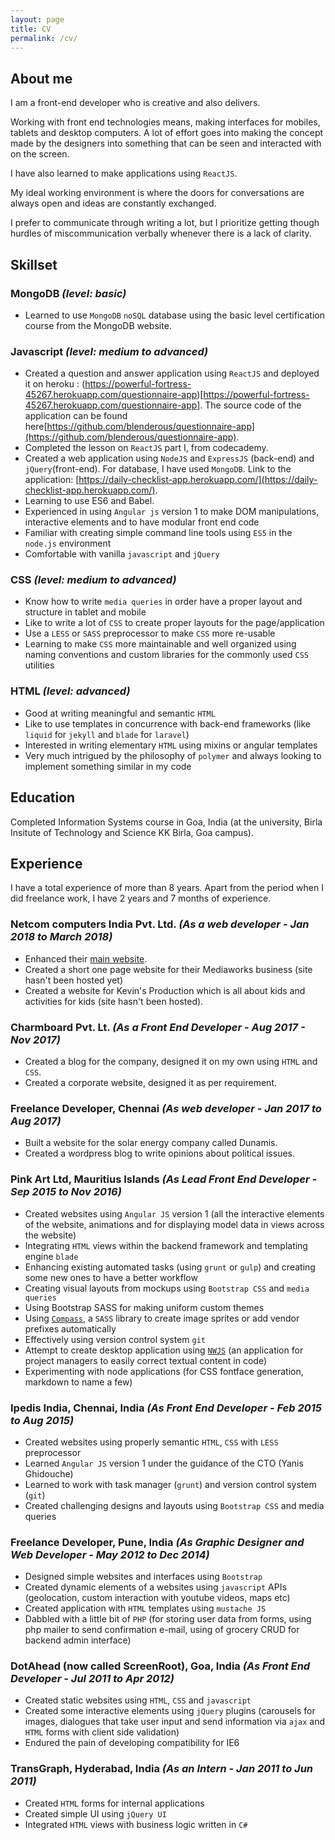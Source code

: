 ```yaml
---
layout: page
title: CV
permalink: /cv/
---
```

## About me
I am a front-end developer who is creative and also delivers.

Working with front end technologies means, making
interfaces for mobiles, tablets and desktop computers. A lot of effort goes
into making the concept made by the designers into something that can be
seen and interacted with on the screen.

I have also learned to make applications using `ReactJS`.

My ideal working environment is where the doors for conversations are
always open and ideas are constantly exchanged.

I prefer to communicate through writing a lot, but I prioritize getting though
hurdles of miscommunication verbally whenever there is a lack of clarity.

## Skillset

### MongoDB *(level: basic)*
- Learned to use `MongoDB` `noSQL` database using the basic level certification course from the MongoDB website.

### Javascript *(level: medium to advanced)*
- Created a question and answer application using `ReactJS` and deployed it on heroku : (https://powerful-fortress-45267.herokuapp.com/questionnaire-app)[https://powerful-fortress-45267.herokuapp.com/questionnaire-app]. The source code of the application can be found here[https://github.com/blenderous/questionnaire-app](https://github.com/blenderous/questionnaire-app).
- Completed the lesson on `ReactJS` part I, from codecademy.
- Created a web application using `NodeJS` and `ExpressJS` (back-end) and `jQuery`(front-end). For database, I have used `MongoDB`. Link to the application: [https://daily-checklist-app.herokuapp.com/](https://daily-checklist-app.herokuapp.com/).
- Learning to use ES6 and Babel.
- Experienced in using `Angular js` version 1 to make DOM manipulations, interactive elements and to have modular front end code
- Familiar with creating simple command line tools using `ES5` in the `node.js` environment
- Comfortable with vanilla `javascript` and `jQuery`

### CSS *(level: medium to advanced)*
- Know how to write `media queries` in order have a proper layout and structure in tablet and mobile
- Like to write a lot of `CSS` to create proper layouts for the page/application
- Use a `LESS` or `SASS` preprocessor to make `CSS` more re-usable
- Learning to make `CSS` more maintainable and well organized using naming conventions and custom libraries for the commonly used `CSS` utilities

### HTML *(level: advanced)*
- Good at writing meaningful and semantic `HTML`
- Like to use templates in concurrence with back-end frameworks (like `liquid` for `jekyll` and `blade` for `laravel`)
- Interested in writing elementary `HTML` using mixins or angular templates
- Very much intrigued by the philosophy of `polymer` and always looking to implement something similar in my code

## Education

Completed Information Systems course in Goa, India (at the university, Birla Insitute of Technology and Science KK Birla, Goa campus).

## Experience

I have a total experience of more than 8 years.
Apart from the period when I did freelance work, I have 2 years and 7 months of experience.

### Netcom computers India Pvt. Ltd. *(As a web developer - Jan 2018 to March 2018)*
- Enhanced their [main website](http://netcomcomputers.com).
- Created a short one page website for their Mediaworks business (site hasn't been hosted yet)
- Created a website for Kevin's Production which is all about kids and activities for kids (site hasn't been hosted).

### Charmboard Pvt. Lt. *(As a Front End Developer - Aug 2017 - Nov 2017)*
- Created a blog for the company, designed it on my own using `HTML` and `CSS`.
- Created a corporate website, designed it as per requirement.

### Freelance Developer, Chennai *(As web developer - Jan 2017 to Aug 2017)*
- Built a website for the solar energy company called Dunamis.
- Created a wordpress blog to write opinions about political issues.

### Pink Art Ltd, Mauritius Islands *(As Lead Front End Developer - Sep 2015 to Nov 2016)*
- Created websites using `Angular JS` version 1  (all the interactive elements of the website, animations and for displaying model data in views across the website)
- Integrating `HTML` views within the backend framework and templating engine `blade`
- Enhancing existing automated tasks (using `grunt` or `gulp`) and creating some new ones to have a better work­flow
- Creating visual layouts from mockups using `Bootstrap CSS`  and `media queries`
- Using Bootstrap SASS for making uniform custom themes
- Using [`Compass`](http://compass-style.org/), a `SASS` library to create image sprites or add vendor prefixes automatically
- Effectively using version control system `git`
- Attempt to create desktop application using [`NWJS`](https://nwjs.io/) (an application for project managers to easily correct textual content in code)
- Experimenting with node applications (for CSS
fontface generation, markdown to name a few)

### Ipedis India, Chennai, India *(As Front End Developer - Feb 2015 to Aug 2015)*
- Created websites using properly semantic `HTML`, `CSS` with `LESS` preprocessor
- Learned `Angular JS` version 1 under the guidance of the CTO (Yanis Ghidouche)
- Learned to work with task manager (`grunt`) and version control system (`git`)
- Created challenging designs and layouts using `Bootstrap CSS` and media queries

### Freelance Developer, Pune, India *(As Graphic Designer and Web Developer - May 2012 to Dec 2014)*
- Designed simple websites and interfaces using `Bootstrap`
- Created dynamic elements of a websites using `javascript` APIs (geolocation, custom interaction with youtube videos, maps etc)
- Created application with `HTML` templates using `mustache JS`
- Dabbled with a little bit of `PHP` (for storing user data from forms, using php mailer to send confirmation e-mail, using of grocery CRUD for backend admin interface)

### DotAhead (now called ScreenRoot), Goa, India *(As Front End Developer - Jul 2011 to Apr 2012)*
- Created static websites using `HTML`, `CSS` and `javascript`
- Created some interactive elements using `jQuery` plugins (carousels for images, dialogues that take user input and send information via `ajax` and `HTML` forms with client side validation)
- Endured the pain of developing compatibility for IE6

### TransGraph, Hyderabad, India *(As an Intern - Jan 2011 to Jun 2011)*
- Created `HTML` forms for internal applications
- Created simple UI using `jQuery UI`
- Integrated `HTML` views with business logic written in `C#`
